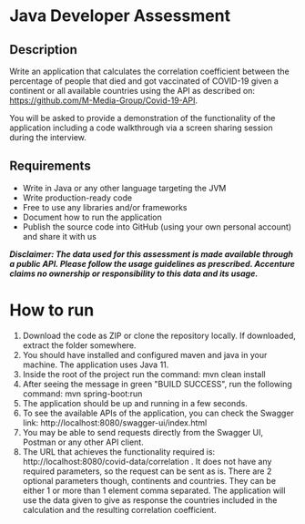 # Java Developer Assessment

## Description
Write an application that calculates the correlation coefficient between the percentage of people that died and got vaccinated of COVID-19 given a continent or all available countries using the API as described on: https://github.com/M-Media-Group/Covid-19-API.

You will be asked to provide a demonstration of the functionality of the application including a code walkthrough via a screen sharing session during the interview.

## Requirements
- Write in Java or any other language targeting the JVM
- Write production-ready code
- Free to use any libraries and/or frameworks
- Document how to run the application
- Publish the source code into GitHub (using your own personal account) and share it with us

**_Disclaimer: The data used for this assessment is made available through a public API. Please follow the usage guidelines as prescribed. Accenture claims no ownership or responsibility to this data and its usage._**

# How to run
1. Download the code as ZIP or clone the repository locally. If downloaded, extract the folder somewhere.
2. You should have installed and configured maven and java in your machine. The application uses Java 11.
3. Inside the root of the project run the command: mvn clean install
4. After seeing the message in green "BUILD SUCCESS", run the following command: mvn spring-boot:run
5. The application should be up and running in a few seconds. 
6. To see the available APIs of the application, you can check the Swagger link: http://localhost:8080/swagger-ui/index.html
7. You may be able to send requests directly from the Swagger UI, Postman or any other API client.
8. The URL that achieves the functionality required is: http://localhost:8080/covid-data/correlation . It does not have any required parameters, so the request can be sent as is. There are 2 optional parameters though, continents and countries. They can be either 1 or more than 1 element comma separated. The application will use the data given to give as response the countries included in the calculation and the resulting correlation coefficient. 